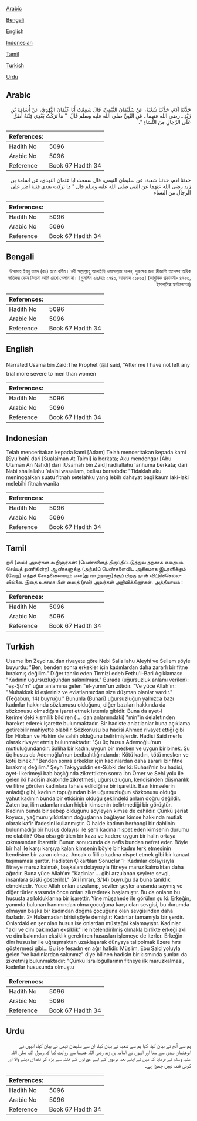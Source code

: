 [Arabic](#arabic)

[Bengali](#bengali)

[English](#english)

[Indonesian](#indonesian)

[Tamil](#tamil)

[Turkish](#turkish)

[Urdu](#urdu)

## Arabic


<div dir="rtl" lang="ar" style={{fontSize:'larger',backgroundColor:'#f8f9fa',padding:20}}>
حَدَّثَنَا آدَمُ، حَدَّثَنَا شُعْبَةُ، عَنْ سُلَيْمَانَ التَّيْمِيِّ، قَالَ سَمِعْتُ أَبَا عُثْمَانَ النَّهْدِيَّ، عَنْ أُسَامَةَ بْنِ زَيْدٍ ـ رضى الله عنهما ـ عَنِ النَّبِيِّ صلى الله عليه وسلم قَالَ ‏ "‏ مَا تَرَكْتُ بَعْدِي فِتْنَةً أَضَرَّ عَلَى الرِّجَالِ مِنَ النِّسَاءِ ‏"‏‏.‏
</div>
<div style={{backgroundColor:'#f8f9fa',padding:20, marginBottom: 10}}><table> <thead> <tr> <th>References:</th> <th></th> </tr> </thead> <tbody><tr><td>Hadith No</td><td>5096</td></tr><tr><td>Arabic No</td><td>5096</td></tr><tr><td>Reference</td><td>Book 67 Hadith 34</td></tr></tbody></table></div>


<div dir="rtl" lang="ar" style={{fontSize:'larger',backgroundColor:'#f8f9fa',padding:20}}>
حدثنا ادم، حدثنا شعبة، عن سليمان التيمي، قال سمعت ابا عثمان النهدي، عن اسامة بن زيد رضى الله عنهما عن النبي صلى الله عليه وسلم قال " ما تركت بعدي فتنة اضر على الرجال من النساء
</div>
<div style={{backgroundColor:'#f8f9fa',padding:20, marginBottom: 10}}><table> <thead> <tr> <th>References:</th> <th></th> </tr> </thead> <tbody><tr><td>Hadith No</td><td>5096</td></tr><tr><td>Arabic No</td><td>5096</td></tr><tr><td>Reference</td><td>Book 67 Hadith 34</td></tr></tbody></table></div>

## Bengali


<div dir="rtl" lang="bn" style={{fontSize:'larger',backgroundColor:'#f8f9fa',padding:20}}>
উসামাহ ইবনু যায়দ (রাঃ) হতে বর্ণিত। নবী সাল্লাল্লাহু আলাইহি ওয়াসাল্লাম বলেন, পুরুষের জন্য স্ত্রীজাতি অপেক্ষা অধিক ক্ষতিকর কোন ফিতনা আমি রেখে গেলাম না। [মুসলিম ২৬/হাঃ ২৭৪০, আহমাদ ২১৮০৫] (আধুনিক প্রকাশনী- ৪৭২৩, ইসলামিক ফাউন্ডেশন)
</div>
<div style={{backgroundColor:'#f8f9fa',padding:20, marginBottom: 10}}><table> <thead> <tr> <th>References:</th> <th></th> </tr> </thead> <tbody><tr><td>Hadith No</td><td>5096</td></tr><tr><td>Arabic No</td><td>5096</td></tr><tr><td>Reference</td><td>Book 67 Hadith 34</td></tr></tbody></table></div>

## English


<div dir="ltr" lang="en" style={{fontSize:'larger',backgroundColor:'#f8f9fa',padding:20}}>
Narrated Usama bin Zaid:The Prophet (ﷺ) said, "After me I have not left any trial more severe to men than women
</div>
<div style={{backgroundColor:'#f8f9fa',padding:20, marginBottom: 10}}><table> <thead> <tr> <th>References:</th> <th></th> </tr> </thead> <tbody><tr><td>Hadith No</td><td>5096</td></tr><tr><td>Arabic No</td><td>5096</td></tr><tr><td>Reference</td><td>Book 67 Hadith 34</td></tr></tbody></table></div>

## Indonesian


<div dir="ltr" lang="id" style={{fontSize:'larger',backgroundColor:'#f8f9fa',padding:20}}>
Telah menceritakan kepada kami [Adam] Telah menceritakan kepada kami [Syu'bah] dari [Sualaiman At Taimi] ia berkata; Aku mendengar [Abu Utsman An Nahdi] dari [Usamah bin Zaid] radliallahu 'anhuma berkata; dari Nabi shallallahu 'alaihi wasallam, beliau bersabda: "Tidaklah aku meninggalkan suatu fitnah setelahku yang lebih dahsyat bagi kaum laki-laki melebihi fitnah wanita
</div>
<div style={{backgroundColor:'#f8f9fa',padding:20, marginBottom: 10}}><table> <thead> <tr> <th>References:</th> <th></th> </tr> </thead> <tbody><tr><td>Hadith No</td><td>5096</td></tr><tr><td>Arabic No</td><td>5096</td></tr><tr><td>Reference</td><td>Book 67 Hadith 34</td></tr></tbody></table></div>

## Tamil


<div dir="ltr" lang="ta" style={{fontSize:'larger',backgroundColor:'#f8f9fa',padding:20}}>
நபி (ஸல்) அவர்கள் கூறினார்கள்: (பெண்களைத் திருப்திப்படுத்துவ தற்காக எதையும் செய்யத் துணிகின்ற) ஆண்களுக்கு (அந்த)ப் பெண்களைவிட அதிகமாக இடரளிக்கும் (வேறு) எந்தச் சோதனையையும் என(து வாழ்நாளு)க்குப் பிறகு நான் விட்டுச்செல்லவில்லை. இதை உசாமா பின் ஸைத் (ரலி) அவர்கள் அறிவிக்கிறார்கள். அத்தியாயம் :
</div>
<div style={{backgroundColor:'#f8f9fa',padding:20, marginBottom: 10}}><table> <thead> <tr> <th>References:</th> <th></th> </tr> </thead> <tbody><tr><td>Hadith No</td><td>5096</td></tr><tr><td>Arabic No</td><td>5096</td></tr><tr><td>Reference</td><td>Book 67 Hadith 34</td></tr></tbody></table></div>

## Turkish


<div dir="ltr" lang="tr" style={{fontSize:'larger',backgroundColor:'#f8f9fa',padding:20}}>
Usame İbn Zeyd r.a.'dan rivayete göre Nebi Sallallahu Aleyhi ve Sellem şöyle buyurdu: "Ben, benden sonra erkekler için kadınlardan daha zararlı bir fitne bırakmış değilim." Diğer tahric eden Tirmizi edeb Fethu'l-Bari Açıklaması: "Kadının uğursuzluğundan sakınılması." Burada (uğursuzluk anlamı verilen): "eş-Şu'm" uğur anlamına gelen "el-yumn"un zıttıdır. "Ve yüce Allah'ın: "Muhakkak ki eşleriniz ve evlatlarınızdan size düşman olanlar vardır."(Teğabun, 14) buyruğu." Bununla (Buhari) uğursuzluğun yalnızca bazı kadınlar hakkında sözkonusu olduğunu, diğer bazıları hakkında da sözkonusu olmadığını işaret etmek istemiş gibidir. Buna da ayet-i kerime'deki kısmllik bildiren ( ... dan anlamındaki) "min"in delaletinden hareket ederek işarette bulunmaktadır. Bir hadiste anlatılanlar buna açıklama getirebilir mahiyette olabilir. Sözkonusu bu hadisi Ahmed rivayet ettiği gibi İbn Hibban ve Hakim de sahih olduğunu belirtmişlerdir. Hadisi Said merfu olarak rivayet etmiş bulunmaktadır: "Şu üç husus Ademoğlu'nun mutluluğundandır: Saliha bir kadın, uygun bir mesken ve uygun bir binek. Şu üç husus da Ademoğlu'nun bedbahtlığındandır: Kötü kadın, kötü mesken ve kötü binek." "Benden sonra erkekler için kadınlardan daha zararlı bir fitne bırakmış değilim." Şeyh Takıyyuddin es-Sübki der ki: Buhari'nin bu hadisi, ayet-i kerimeyi bab başlığında zikrettikten sonra İbn Ömer ve Sehl yolu ile gelen iki hadisin akabinde zikretmesi, uğursuzluğun, kendisinden düşmanlık ve fitne görülen kadınlara tahsis edildiğine bir işarettir. Bazı kimselerin anladığı gibi, kadının topuğundan bile uğursuzluğun sözkonusu olduğu yahut kadının bunda bir etkisinin olduğu şeklindeki anlam doğru değildir. Zaten bu, ilim adamlarından hiçbir kimsenin belirtmediği bir görüştür. Kadının bunda bir sebep olduğunu söyleyen kimse de cahildir. Çünkü şeriat koyucu, yağmuru yıldızların doğuşlarına bağlayan kimse hakkında mutlak olarak kafir ifadesini kullanmıştır. O halde kadının herhangi bir dahlinin bulunmadığı bir husus dolayısı ile şerri kadına nispet eden kimsenin durumu ne olabilir? Olsa olsa görülen bir kaza ve kadere uygun bir halin ortaya çıkmasından ibarettir. Bunun sonucunda da nefis bundan nefret eder. Böyle bir hal ile karşı karşıya kalan kimsenin böyle bir kadını terk etmesinin kendisine bir zararı olmaz. Ancak o fiili o kadına nispet etmek gibi bir kanaat taşımaması şarttır. Hadisten Çıkartılan Sonuçlar 1- Kadınlar dolayısıyla fitneye maruz kalmak, başkaları dolayısıyla fitneye maruz kalmaktan daha ağırdır. Buna yüce Allah'ın: "Kadınlar ... gibi arzulanan şeylere sevgi, insanlara süslü gösterildL" (Ali İmran, 3/14) buyruğu da buna tanıklık etmektedir. Yüce Allah onları arzulanıp, sevilen şeyler arasında saymış ve diğer türler arasında önce onları zikrederek başlamıştır. Bu da onların bu hususta asılolduklarına bir işarettir. Yine müşahede ile görülen şu ki: Erkeğin, yanında bulunan hanımından olma çocuğuna karşı olan sevgisi, bu durumda olmayan başka bir kadından doğma çocuğuna olan sevgisinden daha fazladır. 2- Hukemadan birisi şöyle demiştir: Kadınlar tamamıyla bir şerdir. Onlardaki en şer olan husus ise onlardan müstağni kalamayıştır. Kadınlar "akll ve dinı bakımdan eksiklik" ile nitelendirilmiş olmakla birlikte erkeği aklı ve dinı bakımdan eksiklik gerektiren hususları işlemeye de iterler. Erkeğin dinı hususlar ile uğraşmaktan uzaklaşarak dünyaya talipolmak üzere hırs göstermesi gibi... Bu ise fesadın en ağır halidir. Müslim, Ebu Said yoluyla gelen "ve kadınlardan sakınınız" diye bilinen hadisin bir kısmında şunları da zikretmiş bulunmaktadır: "Çünkü İsrailoğullarının fitneye ilk maruzkalması, kadınlar hususunda olmuştu
</div>
<div style={{backgroundColor:'#f8f9fa',padding:20, marginBottom: 10}}><table> <thead> <tr> <th>References:</th> <th></th> </tr> </thead> <tbody><tr><td>Hadith No</td><td>5096</td></tr><tr><td>Arabic No</td><td>5096</td></tr><tr><td>Reference</td><td>Book 67 Hadith 34</td></tr></tbody></table></div>

## Urdu


<div dir="rtl" lang="ur" style={{fontSize:'larger',backgroundColor:'#f8f9fa',padding:20}}>
ہم سے آدم نے بیان کیا، کہا ہم سے شعبہ نے بیان کیا، ان سے سلیمان تیمی نے بیان کیا، انہوں نے ابوعثمان نہدی سے سنا اور انہوں نے اسامہ بن زید رضی اللہ عنہما سے روایت کیا کہ رسول اللہ صلی اللہ علیہ وسلم نے فرمایا کہ میں نے اپنے بعد مردوں کے لیے عورتوں کے فتنہ سے بڑھ کر نقصان دینے والا اور کوئی فتنہ نہیں چھوڑا ہے۔
</div>
<div style={{backgroundColor:'#f8f9fa',padding:20, marginBottom: 10}}><table> <thead> <tr> <th>References:</th> <th></th> </tr> </thead> <tbody><tr><td>Hadith No</td><td>5096</td></tr><tr><td>Arabic No</td><td>5096</td></tr><tr><td>Reference</td><td>Book 67 Hadith 34</td></tr></tbody></table></div>